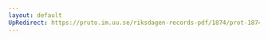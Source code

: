 ```yaml
---
layout: default
UpRedirect: https://pruto.im.uu.se/riksdagen-records-pdf/1874/prot-1874--ak--317/prot-1874--ak--317_039.pdf
---
```

